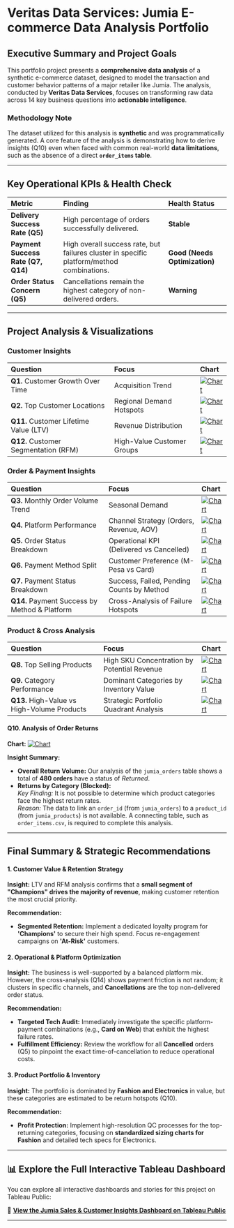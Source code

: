 
# Veritas Data Services: Jumia E-commerce Data Analysis Portfolio

## Executive Summary and Project Goals

This portfolio project presents a **comprehensive data analysis** of a synthetic e-commerce dataset, designed to model the transaction and customer behavior patterns of a major retailer like Jumia. The analysis, conducted by **Veritas Data Services**, focuses on transforming raw data across 14 key business questions into **actionable intelligence**.

### Methodology Note

The dataset utilized for this analysis is **synthetic** and was programmatically generated. A core feature of the analysis is demonstrating how to derive insights (Q10) even when faced with common real-world **data limitations**, such as the absence of a direct **`order_items` table**.

---

## Key Operational KPIs & Health Check

| Metric | Finding | Health Status |
| :--- | :--- | :--- |
| **Delivery Success Rate (Q5)** | High percentage of orders successfully delivered. | **Stable** |
| **Payment Success Rate (Q7, Q14)**| High overall success rate, but failures cluster in specific platform/method combinations. | **Good (Needs Optimization)** |
| **Order Status Concern (Q5)** | Cancellations remain the highest category of non-delivered orders. | **Warning** |

---

## Project Analysis & Visualizations

###  Customer Insights
| Question | Focus | Chart |
| :--- | :--- | :--- |
| **Q1.** Customer Growth Over Time | Acquisition Trend | [![Chart](charts_output/q1_customer_growth.png)](charts_output/q1_customer_growth.png) |
| **Q2.** Top Customer Locations | Regional Demand Hotspots | [![Chart](charts_output/Q2top_customer_cities_20.png)](charts_output/Q2top_customer_cities_20.png) |
| **Q11.** Customer Lifetime Value (LTV) | Revenue Distribution | [![Chart](charts_output/Q11customer_ltv_distribution.png)](charts_output/Q11customer_ltv_distribution.png) |
| **Q12.** Customer Segmentation (RFM) | High-Value Customer Groups | [![Chart](charts_output/Q12RFM_segmentation.png)](charts_output/Q12RFM_segmentation.png) |

###  Order & Payment Insights
| Question | Focus | Chart |
| :--- | :--- | :--- |
| **Q3.** Monthly Order Volume Trend | Seasonal Demand | [![Chart](charts_output/Q3monthly_order_volume.png)](charts_output/Q3monthly_order_volume.png) |
| **Q4.** Platform Performance | Channel Strategy (Orders, Revenue, AOV) | [![Chart](charts_output/q4_platform_performance.png)](charts_output/q4_platform_performance.png) |
| **Q5.** Order Status Breakdown | Operational KPI (Delivered vs Cancelled) | [![Chart](charts_output/Q5order_status_breakdown_combined.png)](charts_output/Q5order_status_breakdown_combined.png) |
| **Q6.** Payment Method Split | Customer Preference (M-Pesa vs Card) | [![Chart](charts_output/Q6payment_method_split_combined.png)](charts_output/Q6payment_method_split_combined.png) |
| **Q7.** Payment Status Breakdown | Success, Failed, Pending Counts by Method | [![Chart](charts_output/Q7payment_success_rate_grouped.png)](charts_output/Q7payment_success_rate_grouped.png) |
| **Q14.** Payment Success by Method & Platform | Cross-Analysis of Failure Hotspots | [![Chart](charts_output/Q14payment_success_by_platform.png)](charts_output/Q14payment_success_by_platform.png) |

###  Product & Cross Analysis
| Question | Focus | Chart |
| :--- | :--- | :--- |
| **Q8.** Top Selling Products | High SKU Concentration by Potential Revenue | [![Chart](charts_output/Q8_top_selling_products_12_green.png)](charts_output/Q8_top_selling_products_12_green.png) |
| **Q9.** Category Performance | Dominant Categories by Inventory Value | [![Chart](charts_output/Q9category_performance.jpg)](charts_output/Q9category_performance.jpg) |
| **Q13.** High-Value vs High-Volume Products | Strategic Portfolio Quadrant Analysis | [![Chart](charts_output/Q13highvalue_vs_highvolume_products.jpg)](charts_output/Q13highvalue_vs_highvolume_products.jpg) |

#### Q10. Analysis of Order Returns
**Chart:** [![Chart](charts_output/Q10total_orders_by_status.png)](charts_output/Q10total_orders_by_status.png)

**Insight Summary:**
- **Overall Return Volume:** Our analysis of the `jumia_orders` table shows a total of **480 orders** have a status of *Returned*.  
- **Returns by Category (Blocked):**  
  *Key Finding:* It is not possible to determine which product categories face the highest return rates.  
  *Reason:* The data to link an `order_id` (from `jumia_orders`) to a `product_id` (from `jumia_products`) is not available. A connecting table, such as `order_items.csv`, is required to complete this analysis.  

---

## Final Summary & Strategic Recommendations

#### 1. Customer Value & Retention Strategy
**Insight:** LTV and RFM analysis confirms that a **small segment of "Champions" drives the majority of revenue**, making customer retention the most crucial priority.

**Recommendation:**
* **Segmented Retention:** Implement a dedicated loyalty program for **'Champions'** to secure their high spend. Focus re-engagement campaigns on **'At-Risk'** customers.

#### 2. Operational & Platform Optimization
**Insight:** The business is well-supported by a balanced platform mix. However, the cross-analysis (Q14) shows payment friction is not random; it clusters in specific channels, and **Cancellations** are the top non-delivered order status.

**Recommendation:**
* **Targeted Tech Audit:** Immediately investigate the specific platform-payment combinations (e.g., **Card on Web**) that exhibit the highest failure rates.
* **Fulfillment Efficiency:** Review the workflow for all **Cancelled** orders (Q5) to pinpoint the exact time-of-cancellation to reduce operational costs.

#### 3. Product Portfolio & Inventory
**Insight:** The portfolio is dominated by **Fashion and Electronics** in value, but these categories are estimated to be return hotspots (Q10).

**Recommendation:**
* **Profit Protection:** Implement high-resolution QC processes for the top-returning categories, focusing on **standardized sizing charts for Fashion** and detailed tech specs for Electronics.

---

## 📊 Explore the Full Interactive Tableau Dashboard

You can explore all interactive dashboards and stories for this project on Tableau Public:

🔗 **[View the Jumia Sales & Customer Insights Dashboard on Tableau Public](https://public.tableau.com/views/JumiaSalesCustomerInsightsVeritasDataServices_17612746226440/IntroductoryStory?:language=en-GB&:sid=&:redirect=auth&:display_count=n&:origin=viz_share_link)**

---

